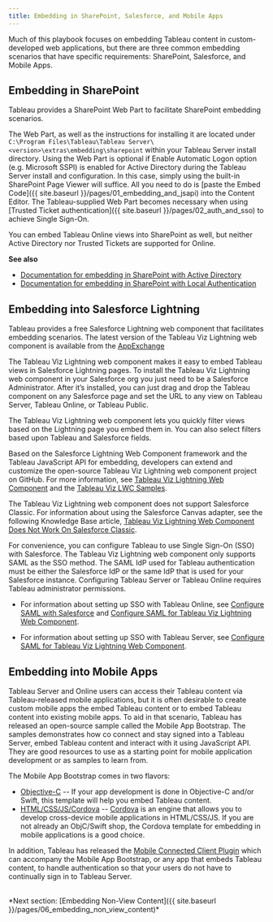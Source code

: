 ```yaml
---
title: Embedding in SharePoint, Salesforce, and Mobile Apps
---
```


Much of this playbook focuses on embedding Tableau content in custom-developed web applications, but there are three common embedding scenarios that have specific requirements: SharePoint, Salesforce, and Mobile Apps.

## Embedding in SharePoint

Tableau provides a SharePoint Web Part to facilitate SharePoint embedding scenarios.

The Web Part, as well as the instructions for installing it are located under `C:\Program Files\Tableau\Tableau Server\<version>\extras\embedding\sharepoint` within your Tableau Server install directory.
Using the Web Part is optional if Enable Automatic Logon option (e.g. Microsoft SSPI) is enabled for Active Directory during the Tableau Server install and configuration. In this case, simply using the built-in SharePoint Page Viewer will suffice. All you need to do is [paste the Embed Code]({{ site.baseurl }}/pages/01_embedding_and_jsapi) into the Content Editor.
The Tableau-supplied Web Part becomes necessary when using [Trusted Ticket authentication]({{ site.baseurl }}/pages/02_auth_and_sso) to achieve Single Sign-On.

You can embed Tableau Online views into SharePoint as well, but neither Active Directory nor Trusted Tickets are supported for Online.

**See also**

* [Documentation for embedding in SharePoint with Active Directory](https://onlinehelp.tableau.com/current/pro/desktop/en-us/help.htm#embed_ex_SP.html)
* [Documentation for embedding in SharePoint with Local Authentication](https://onlinehelp.tableau.com/current/pro/desktop/en-us/help.htm#embed_ex_trustedauth.html)

## Embedding into Salesforce Lightning

Tableau provides a free Salesforce Lightning web component that facilitates embedding scenarios. The latest version of the Tableau Viz Lightning web component is available from the [AppExchange](https://appexchange.salesforce.com/appxListingDetail?listingId=a0N4V00000GF1cSUAT)

The Tableau Viz Lightning web component makes it easy to embed Tableau views in Salesforce Lightning pages. To install the Tableau Viz Lightning web component in your Salesforce org you just need to be a Salesforce Administrator. After it’s installed, you can just drag and drop the Tableau component on any Salesforce page and set the URL to any view on Tableau Server, Tableau Online, or Tableau Public.

The Tableau Viz Lightning web component lets you quickly filter views based on the Lightning page you embed them in. You can also select filters based upon Tableau and Salesforce fields.

Based on the Salesforce Lightning Web Component framework and the Tableau JavaScript API for embedding, developers can extend and customize the open-source Tableau Viz Lightning web component project on GitHub. For more information, see [Tableau Viz Lightning Web Component](https://tableau.github.io/tableau-viz-lwc) and the [Tableau Viz LWC Samples](https://github.com/tableau/tableau-viz-lwc-samples).

The Tableau Viz Lightning web component does not support Salesforce Classic. For information about using the Salesforce Canvas adapter, see the following Knowledge Base article, [Tableau Viz Lightning Web Component Does Not Work On Salesforce Classic](https://kb.tableau.com/articles/Issue/Tableau-Viz-Lightning-Web-Component-Does-Not-Work-On-Salesforce-Classic).

For convenience, you can configure Tableau to use Single Sign-On (SSO) with Salesforce. The Tableau Viz Lightning web component only supports SAML as the SSO method. The SAML IdP used for Tableau authentication must be either the Salesforce IdP or the same IdP that is used for your Salesforce instance. Configuring Tableau Server or Tableau Online requires Tableau administrator permissions.

* For information about setting up SSO with Tableau Online, see [Configure SAML with Salesforce](https://help.tableau.com/current/online/en-us/saml_config_salesforce.htm) and [Configure SAML for Tableau Viz Lightning Web Component](https://help.tableau.com/current/online/en-us/saml_config_TOL_LWC.htm).

* For information about setting up SSO with Tableau Server, see [Configure SAML for Tableau Viz Lightning Web Component](https://help.tableau.com/current/server/en-us/saml_config_LWC.htm).


## Embedding into Mobile Apps

Tableau Server and Online users can access their Tableau content via Tableau-released mobile applications, but it is often desirable to create custom mobile apps the embed Tableau content or to embed Tableau content into existing mobile apps.
To aid in that scenario, Tableau has released an open-source sample called the Mobile App Bootstrap. The samples demonstrates how co connect and stay signed into a Tableau Server, embed Tableau content and interact with it using JavaScript API. They are good resources to use as a starting point for mobile application development or as samples to learn from.

The Mobile App Bootstrap comes in two flavors:

* [Objective-C](https://github.com/tableau/mobile-app-bootstrap-objc) -- If your app development is done in Objective-C and/or Swift, this template will help you embed Tableau content.
* [HTML/CSS/JS/Cordova](https://cordova.apache.org/) -- [Cordova](https://cordova.apache.org/) is an engine that allows you to develop cross-device mobile applications in HTML/CSS/JS. If you are not already an ObjC/Swift shop, the Cordova template for embedding in mobile applications is a good choice.

In addition, Tableau has released the [Mobile Connected Client Plugin](https://github.com/tableau/mobile-connected-client) which can accompany the Mobile App Bootstrap, or any app that embeds Tableau content, to handle authentication so that your users do not have to continually sign in to Tableau Server.

<br />
*Next section: [Embedding Non-View Content]({{ site.baseurl }}/pages/06_embedding_non_view_content)*
